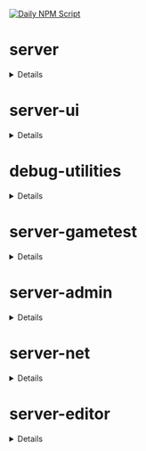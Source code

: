 [![Daily NPM Script](https://github.com/WavePlayz/minecraft-npms-auto/actions/workflows/fetch.yml/badge.svg)](https://github.com/WavePlayz/minecraft-npms-auto/actions/workflows/fetch.yml)
# server
<details>

stable
```
1.19.0
```

beta
```
2.0.0-beta.1.21.82-stable
```

preview
```
2.0.0-rc.1.21.90-preview.26
```

preview beta
```
2.1.0-beta.1.21.90-preview.26
```
</details>

# server-ui
<details>

stable
```
1.3.0
```

beta
```
2.0.0-beta.1.21.82-stable
```

preview
```
2.0.0-rc.1.21.90-preview.26
```

preview beta
```
2.1.0-beta.1.21.90-preview.26
```
</details>

# debug-utilities
<details>

stable
```
null
```

beta
```
1.0.0-beta.1.21.82-stable
```

preview
```
null
```

preview beta
```
1.0.0-beta.1.21.90-preview.26
```
</details>

# server-gametest
<details>

stable
```
0.1.0
```

beta
```
1.0.0-beta.1.21.82-stable
```

preview
```
0.1.0-rc.1.21.40-preview.20
```

preview beta
```
1.0.0-beta.1.21.90-preview.26
```
</details>

# server-admin
<details>

stable
```
1.0.0-beta.release.1.19.50
```

beta
```
1.0.0-beta.1.21.82-stable
```

preview
```
null
```

preview beta
```
1.0.0-beta.1.21.90-preview.26
```
</details>

# server-net
<details>

stable
```
1.0.0-beta.release.1.19.50
```

beta
```
1.0.0-beta.1.21.82-stable
```

preview
```
null
```

preview beta
```
1.0.0-beta.1.21.90-preview.26
```
</details>

# server-editor
<details>

stable
```
null
```

beta
```
0.1.0-beta.1.21.82-stable
```

preview
```
null
```

preview beta
```
0.1.0-beta.1.21.90-preview.26
```
</details>

